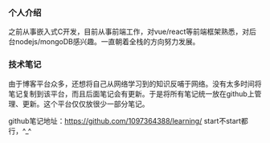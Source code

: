### 个人介绍
之前从事嵌入式C开发，目前从事前端工作，对vue/react等前端框架熟悉，对后台nodejs/mongoDB感兴趣。一直朝着全栈的方向努力发展。

### 技术笔记
由于博客平台众多，还想将自己从网络学习到的知识反哺于网络。没有太多时间将笔记复制到该平台，而且后面笔记会有更新。于是将所有笔记统一放在github上管理、更新。这个平台仅仅放很少一部分笔记。

github笔记地址：https://github.com/1097364388/learning/
start不start都行，^_^


